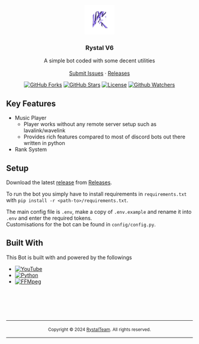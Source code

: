 <br />
<div align="center">
  <a href="https://github.com/Rystal-Team/Rystal-V6/blob/main/assets/logo.png?raw=true">
    <img src="assets/logo.png" alt="Logo" width="80" height="80">
  </a>
  <h3 align="center">Rystal V6</h3>
  <p align="center">
    A simple bot coded with some decent utilities
    <br />
    <br />  
    <a href="https://github.com/Rystal-Team/Rystal-V6/issues">Submit Issues</a>
    · 
    <a href="https://github.com/Rystal-Team/Rystal-V6/releases">Releases</a>
  </p>
</div>

<div align="center">

[![GitHub Forks](https://img.shields.io/github/forks/Rystal-Team/Rystal-V6.svg?style=for-the-badge)](https://github.com/Rystal-Team/Rystal-V6)
[![GitHub Stars](https://img.shields.io/github/stars/Rystal-Team/Rystal-V6.svg?style=for-the-badge)](https://github.com/Rystal-Team/Rystal-V6)
[![License](https://img.shields.io/github/license/Rystal-Team/Rystal-V6.svg?style=for-the-badge)](https://github.com/Rystal-Team/Rystal-V6/blob/main/LICENSE)
[![Github Watchers](https://img.shields.io/github/watchers/Rystal-Team/Rystal-V6.svg?style=for-the-badge)](https://github.com/Rystal-Team/Rystal-V6)

</div>

## Key Features
- Music Player
  - Player works without any remote server setup such as lavalink/wavelink
  - Provides rich features compared to most of discord bots out there written in python
- Rank System

## Setup
Download the latest [release](https://github.com/Rystal-Team/Rystal-V6/releases/latest) from [Releases](https://github.com/Rystal-Team/Rystal-V6/releases).

To run the bot you simply have to install requirements in `requirements.txt` with `pip install -r <path-to>/requirements.txt`.

The main config file is `.env`, make a copy of `.env.example` and rename it into `.env` and enter the required tokens.<br>
Customisations for the bot can be found in `config/config.py`.

## Built With
This Bot is built with and powered by the followings
- [![YouTube](https://img.shields.io/badge/YTDLP-ff0000?style=for-the-badge&logo=youtube&logoColor=ffffff)](https://github.com/yt-dlp/yt-dlp)
- [![Python](https://img.shields.io/badge/python-3670A0?style=for-the-badge&logo=python&logoColor=ffdd54)](https://www.python.org/)
- [![FFMpeg](https://img.shields.io/badge/ffmpeg-ffffff?style=for-the-badge&logo=ffmpeg&logoColor=388e3c)](https://ffmpeg.org/)

<br><br><br><br>

---
<div align="center">
  <p><small>Copyright © 2024 <a href="https://rystal.xyz">RystalTeam</a>. All rights reserved.</small></p>
</div>

---